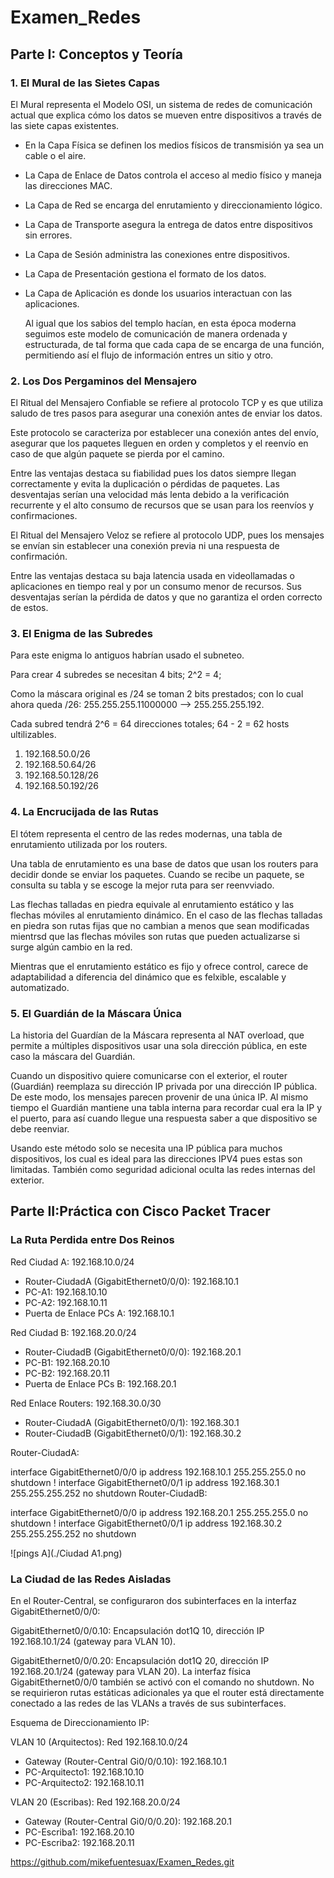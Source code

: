 # Examen_Redes
## Parte I: Conceptos y Teoría
### 1. El Mural de las Sietes Capas
El Mural representa el Modelo OSI, un sistema de redes de comunicación actual que explica cómo los datos se mueven entre dispositivos a través de las siete capas existentes.
* En la  Capa Física se definen los medios físicos de transmisión ya sea un cable o el aire.
* La Capa de Enlace de Datos controla el acceso al medio físico y maneja las direcciones MAC.
* La Capa de Red se encarga del enrutamiento y direccionamiento lógico.
* La Capa de Transporte asegura la entrega de datos entre dispositivos sin errores.
* La Capa de Sesión administra las conexiones entre dispositivos.
* La Capa de Presentación gestiona el formato de los datos.
* La Capa de Aplicación es donde los usuarios interactuan con las aplicaciones.

  Al igual que los sabios del templo hacían, en esta época moderna seguimos este modelo de comunicación de manera ordenada y estructurada, de tal forma que cada capa de se encarga de una función, permitiendo así el flujo de información entres un sitio y otro.

### 2. Los Dos Pergaminos del Mensajero
El Ritual del Mensajero Confiable se refiere al protocolo TCP y es que utiliza saludo de tres pasos para asegurar una conexión antes de enviar los datos.

Este protocolo se caracteriza por establecer una conexión antes del envío, asegurar que los paquetes lleguen en orden y completos y el reenvío en caso de que algún paquete se pierda por el camino.

Entre las ventajas destaca su fiabilidad pues los datos siempre llegan correctamente y evita la duplicación o pérdidas de paquetes. Las desventajas serían una velocidad más lenta debido a la verificación recurrente y el alto consumo de recursos que se usan para los reenvíos y confirmaciones.

El Ritual del Mensajero Veloz se refiere al protocolo UDP, pues los mensajes se envían sin establecer una conexión previa ni una respuesta de confirmación.

Entre las ventajas destaca su baja latencia usada en videollamadas o aplicaciones en tiempo real y por un consumo menor de recursos. Sus desventajas serían la pérdida de datos y que no garantiza el orden correcto de estos.

### 3. El Enigma de las Subredes
Para este enigma lo antiguos habrían usado el subneteo.

Para crear 4 subredes se necesitan 4 bits; 2^2 = 4;

Como la máscara original es /24 se toman 2 bits prestados; con lo cual ahora queda /26: 255.255.255.11000000 --> 255.255.255.192.

Cada subred tendrá 2^6 = 64 direcciones totales; 64 - 2 = 62 hosts ultilizables.
1. 192.168.50.0/26
2. 192.168.50.64/26
3. 192.168.50.128/26
4. 192.168.50.192/26

### 4. La Encrucijada de las Rutas
El tótem representa el centro de las redes modernas, una tabla de enrutamiento utilizada por los routers.

Una tabla de enrutamiento es una base de datos que usan los routers para decidir donde se enviar los paquetes. Cuando se recibe un paquete, se consulta su tabla y se escoge la mejor ruta para ser reenvviado.

Las flechas talladas en piedra equivale al enrutamiento estático y las flechas móviles al enrutamiento dinámico. En el caso de las flechas talladas en piedra son rutas fijas que no cambian a menos que sean modificadas mientrsd que las  flechas móviles son rutas que pueden actualizarse si surge algún cambio en la red.

Mientras que el enrutamiento estático es fijo y ofrece control, carece de adaptabilidad a diferencia del dinámico que es felxible, escalable y automatizado.

### 5. El Guardián de la Máscara Única
La historia del Guardían de la Máscara representa al NAT overload, que permite a múltiples dispositivos usar una sola dirección pública, en este caso la máscara del Guardián.

Cuando un dispositivo quiere comunicarse con el exterior, el router (Guardián) reemplaza su dirección IP privada por una dirección IP pública. De este modo, los mensajes parecen provenir de una única IP. Al mismo tiempo el Guardián mantiene una tabla interna para recordar cual era la IP y el puerto, para así cuando llegue una respuesta saber a que dispositivo se debe reenviar.

Usando este método solo se necesita una IP pública para muchos dispositivos, los cual es ideal para las direcciones IPV4 pues estas son limitadas. También como seguridad adicional oculta las redes internas del exterior.

## Parte II:Práctica con Cisco Packet Tracer
### La Ruta Perdida entre Dos Reinos

Red Ciudad A: 192.168.10.0/24
 -   Router-CiudadA (GigabitEthernet0/0/0): 192.168.10.1
-   PC-A1: 192.168.10.10
-   PC-A2: 192.168.10.11
-   Puerta de Enlace PCs A: 192.168.10.1

Red Ciudad B: 192.168.20.0/24
-   Router-CiudadB (GigabitEthernet0/0/0): 192.168.20.1
-   PC-B1: 192.168.20.10
-   PC-B2: 192.168.20.11
-   Puerta de Enlace PCs B: 192.168.20.1

Red Enlace Routers: 192.168.30.0/30
-   Router-CiudadA (GigabitEthernet0/0/1): 192.168.30.1
-   Router-CiudadB (GigabitEthernet0/0/1): 192.168.30.2

Router-CiudadA:

interface GigabitEthernet0/0/0
 ip address 192.168.10.1 255.255.255.0
 no shutdown
!
interface GigabitEthernet0/0/1
 ip address 192.168.30.1 255.255.255.252
 no shutdown
Router-CiudadB:

interface GigabitEthernet0/0/0
 ip address 192.168.20.1 255.255.255.0
 no shutdown
!
interface GigabitEthernet0/0/1
 ip address 192.168.30.2 255.255.255.252
 no shutdown

 ![pings A](./Ciudad A1.png)

### La Ciudad de las Redes Aisladas

En el Router-Central, se configuraron dos subinterfaces en la interfaz GigabitEthernet0/0/0:

GigabitEthernet0/0/0.10: Encapsulación dot1Q 10, dirección IP 192.168.10.1/24 (gateway para VLAN 10).

GigabitEthernet0/0/0.20: Encapsulación dot1Q 20, dirección IP 192.168.20.1/24 (gateway para VLAN 20). La interfaz física GigabitEthernet0/0/0 también se activó con el comando no shutdown. No se requirieron rutas estáticas adicionales ya que el router está directamente conectado a las redes de las VLANs a través de sus subinterfaces.

Esquema de Direccionamiento IP:

VLAN 10 (Arquitectos): Red 192.168.10.0/24
-  Gateway (Router-Central Gi0/0/0.10): 192.168.10.1
- PC-Arquitecto1: 192.168.10.10
- PC-Arquitecto2: 192.168.10.11

VLAN 20 (Escribas): Red 192.168.20.0/24
-   Gateway (Router-Central Gi0/0/0.20): 192.168.20.1
- PC-Escriba1: 192.168.20.10
- PC-Escriba2: 192.168.20.11

 

https://github.com/mikefuentesuax/Examen_Redes.git
